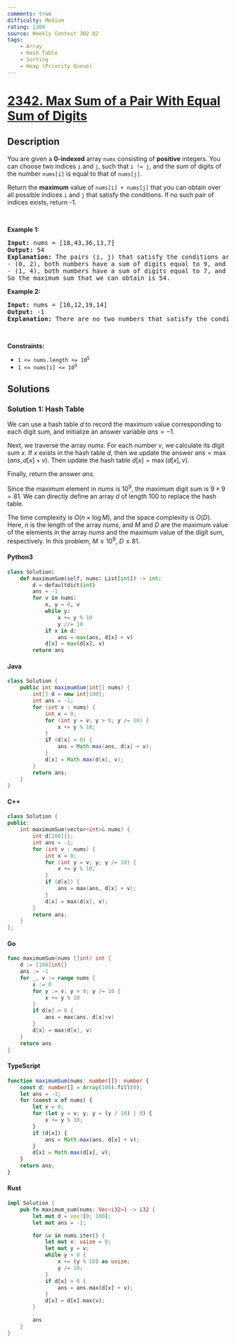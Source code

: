 ```yaml
---
comments: true
difficulty: Medium
rating: 1308
source: Weekly Contest 302 Q2
tags:
    - Array
    - Hash Table
    - Sorting
    - Heap (Priority Queue)
---
```


<!-- problem:start -->

# [2342. Max Sum of a Pair With Equal Sum of Digits](https://leetcode.com/problems/max-sum-of-a-pair-with-equal-sum-of-digits)

## Description

<!-- description:start -->

<p>You are given a <strong>0-indexed</strong> array <code>nums</code> consisting of <strong>positive</strong> integers. You can choose two indices <code>i</code> and <code>j</code>, such that <code>i != j</code>, and the sum of digits of the number <code>nums[i]</code> is equal to that of <code>nums[j]</code>.</p>

<p>Return the <strong>maximum</strong> value of<em> </em><code>nums[i] + nums[j]</code><em> </em>that you can obtain over all possible indices <code>i</code> and <code>j</code> that satisfy the conditions. If no such pair of indices exists, return -1.</p>

<p>&nbsp;</p>
<p><strong class="example">Example 1:</strong></p>

<pre>
<strong>Input:</strong> nums = [18,43,36,13,7]
<strong>Output:</strong> 54
<strong>Explanation:</strong> The pairs (i, j) that satisfy the conditions are:
- (0, 2), both numbers have a sum of digits equal to 9, and their sum is 18 + 36 = 54.
- (1, 4), both numbers have a sum of digits equal to 7, and their sum is 43 + 7 = 50.
So the maximum sum that we can obtain is 54.
</pre>

<p><strong class="example">Example 2:</strong></p>

<pre>
<strong>Input:</strong> nums = [10,12,19,14]
<strong>Output:</strong> -1
<strong>Explanation:</strong> There are no two numbers that satisfy the conditions, so we return -1.
</pre>

<p>&nbsp;</p>
<p><strong>Constraints:</strong></p>

<ul>
	<li><code>1 &lt;= nums.length &lt;= 10<sup>5</sup></code></li>
	<li><code>1 &lt;= nums[i] &lt;= 10<sup>9</sup></code></li>
</ul>

<!-- description:end -->

## Solutions

<!-- solution:start -->

### Solution 1: Hash Table

We can use a hash table $d$ to record the maximum value corresponding to each digit sum, and initialize an answer variable $ans = -1$.

Next, we traverse the array $nums$. For each number $v$, we calculate its digit sum $x$. If $x$ exists in the hash table $d$, then we update the answer $ans = \max(ans, d[x] + v)$. Then update the hash table $d[x] = \max(d[x], v)$.

Finally, return the answer $ans$.

Since the maximum element in $nums$ is $10^9$, the maximum digit sum is $9 \times 9 = 81$. We can directly define an array $d$ of length $100$ to replace the hash table.

The time complexity is $O(n \times \log M)$, and the space complexity is $O(D)$. Here, $n$ is the length of the array $nums$, and $M$ and $D$ are the maximum value of the elements in the array $nums$ and the maximum value of the digit sum, respectively. In this problem, $M \leq 10^9$, $D \leq 81$.

<!-- tabs:start -->

#### Python3

```python
class Solution:
    def maximumSum(self, nums: List[int]) -> int:
        d = defaultdict(int)
        ans = -1
        for v in nums:
            x, y = 0, v
            while y:
                x += y % 10
                y //= 10
            if x in d:
                ans = max(ans, d[x] + v)
            d[x] = max(d[x], v)
        return ans
```

#### Java

```java
class Solution {
    public int maximumSum(int[] nums) {
        int[] d = new int[100];
        int ans = -1;
        for (int v : nums) {
            int x = 0;
            for (int y = v; y > 0; y /= 10) {
                x += y % 10;
            }
            if (d[x] > 0) {
                ans = Math.max(ans, d[x] + v);
            }
            d[x] = Math.max(d[x], v);
        }
        return ans;
    }
}
```

#### C++

```cpp
class Solution {
public:
    int maximumSum(vector<int>& nums) {
        int d[100]{};
        int ans = -1;
        for (int v : nums) {
            int x = 0;
            for (int y = v; y; y /= 10) {
                x += y % 10;
            }
            if (d[x]) {
                ans = max(ans, d[x] + v);
            }
            d[x] = max(d[x], v);
        }
        return ans;
    }
};
```

#### Go

```go
func maximumSum(nums []int) int {
	d := [100]int{}
	ans := -1
	for _, v := range nums {
		x := 0
		for y := v; y > 0; y /= 10 {
			x += y % 10
		}
		if d[x] > 0 {
			ans = max(ans, d[x]+v)
		}
		d[x] = max(d[x], v)
	}
	return ans
}
```

#### TypeScript

```ts
function maximumSum(nums: number[]): number {
    const d: number[] = Array(100).fill(0);
    let ans = -1;
    for (const v of nums) {
        let x = 0;
        for (let y = v; y; y = (y / 10) | 0) {
            x += y % 10;
        }
        if (d[x]) {
            ans = Math.max(ans, d[x] + v);
        }
        d[x] = Math.max(d[x], v);
    }
    return ans;
}
```

#### Rust

```rust
impl Solution {
    pub fn maximum_sum(nums: Vec<i32>) -> i32 {
        let mut d = vec![0; 100];
        let mut ans = -1;

        for &v in nums.iter() {
            let mut x: usize = 0;
            let mut y = v;
            while y > 0 {
                x += (y % 10) as usize;
                y /= 10;
            }
            if d[x] > 0 {
                ans = ans.max(d[x] + v);
            }
            d[x] = d[x].max(v);
        }

        ans
    }
}
```

<!-- tabs:end -->

<!-- solution:end -->

<!-- problem:end -->
